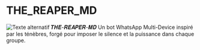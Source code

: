 # THE_REAPER_MD

![Texte alternatif](https://imgur.com/a/paFYzsi)
𝑻𝑯𝑬-𝑹𝑬𝑨𝑷𝑬𝑹-𝑴𝑫
Un bot WhatsApp Multi-Device inspiré par les ténèbres, forgé pour imposer le silence et la puissance dans chaque groupe. 
